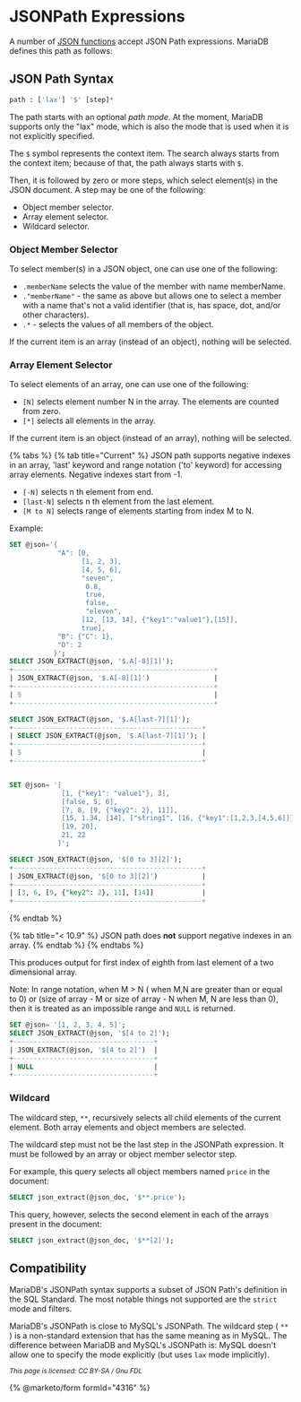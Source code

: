 # JSONPath Expressions

A number of [JSON functions](./) accept JSON Path expressions. MariaDB defines this path as follows:

## JSON Path Syntax

```sql
path : ['lax'] '$' [step]*
```

The path starts with an optional _path mode_. At the moment, MariaDB supports only the "lax" mode, which is also the mode that is used when it is not explicitly specified.

The `$` symbol represents the context item. The search always starts from the context item; because of that, the path always starts with `$`.

Then, it is followed by zero or more steps, which select element(s) in the JSON document. A step may be one of the following:

* Object member selector.
* Array element selector.
* Wildcard selector.

### Object Member Selector

To select member(s) in a JSON object, one can use one of the following:

* `.memberName` selects the value of the member with name memberName.
* `."memberName"` - the same as above but allows one to select a member with a name that's not a valid identifier (that is, has space, dot, and/or other characters).
* `.*` - selects the values of all members of the object.

If the current item is an array (instead of an object), nothing will be selected.

### Array Element Selector

To select elements of an array, one can use one of the following:

* `[N]` selects element number N in the array. The elements are counted from zero.
* `[*]` selects all elements in the array.

If the current item is an object (instead of an array), nothing will be selected.

{% tabs %}
{% tab title="Current" %}
JSON path supports negative indexes in an array, 'last' keyword and range notation ('to' keyword) for accessing array elements. Negative indexes start from -1.

* `[-N]` selects n th element from end.
* `[last-N]` selects n th element from the last element.
* `[M to N]` selects range of elements starting from index M to N.

Example:

```sql
SET @json='{
            "A": [0,
                  [1, 2, 3],
                  [4, 5, 6],
                  "seven",
                   0.8,
                   true,
                   false,
                   "eleven",
                  [12, [13, 14], {"key1":"value1"},[15]],
                  true],
            "B": {"C": 1},
            "D": 2
           }';
SELECT JSON_EXTRACT(@json, '$.A[-8][1]');
+--------------------------------------------------+
| JSON_EXTRACT(@json, '$.A[-8][1]')                |
+--------------------------------------------------+
| 5                                                |
+--------------------------------------------------+

SELECT JSON_EXTRACT(@json, '$.A[last-7][1]');
+-----------------------------------------------+
| SELECT JSON_EXTRACT(@json, '$.A[last-7][1]'); |
+-----------------------------------------------+
| 5                                             |
+-----------------------------------------------+


SET @json= '[
             [1, {"key1": "value1"}, 3],
             [false, 5, 6],
             [7, 8, [9, {"key2": 2}, 11]],
             [15, 1.34, [14], ["string1", [16, {"key1":[1,2,3,[4,5,6]]}, 18]]],
             [19, 20],
             21, 22
            ]';

SELECT JSON_EXTRACT(@json, '$[0 to 3][2]');
+-----------------------------------------------+
| JSON_EXTRACT(@json, '$[0 to 3][2]')           |
+-----------------------------------------------+
| [3, 6, [9, {"key2": 2}, 11], [14]]            |
+-----------------------------------------------+
```
{% endtab %}

{% tab title="< 10.9" %}
JSON path does **not** support negative indexes in an array.
{% endtab %}
{% endtabs %}

This produces output for first index of eighth from last element of a two dimensional array.

Note: In range notation, when M > N ( when M,N are greater than or equal to 0) or (size of array - M or size of array - N when M, N are less than 0), then it is treated as an impossible range and `NULL` is returned.

```sql
SET @json= '[1, 2, 3, 4, 5]';
SELECT JSON_EXTRACT(@json, '$[4 to 2]');
+-----------------------------------+
| JSON_EXTRACT(@json, '$[4 to 2]')  |
+-----------------------------------+
| NULL                              |
+-----------------------------------+
```

### Wildcard

The wildcard step, `**`, recursively selects all child elements of the current element. Both array elements and object members are selected.

The wildcard step must not be the last step in the JSONPath expression. It must be followed by an array or object member selector step.

For example, this query selects all object members named `price` in the document:

```sql
SELECT json_extract(@json_doc, '$**.price');
```

This query, however, selects the second element in each of the arrays present in the document:

```sql
SELECT json_extract(@json_doc, '$**[2]');
```

## Compatibility

MariaDB's JSONPath syntax supports a subset of JSON Path's definition in the SQL Standard. The most notable things not supported are the `strict` mode and filters.

MariaDB's JSONPath is close to MySQL's JSONPath. The wildcard step ( `**` ) is a non-standard extension that has the same meaning as in MySQL. The difference between MariaDB and MySQL's JSONPath is: MySQL doesn't allow one to specify the mode explicitly (but uses `lax` mode implicitly).

<sub>_This page is licensed: CC BY-SA / Gnu FDL_</sub>

{% @marketo/form formId="4316" %}
